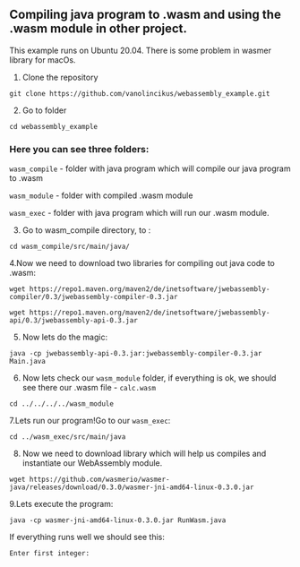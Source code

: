 ## Compiling java program to .wasm and using the .wasm module in other project.

This example runs on Ubuntu 20.04. 
There is some problem in wasmer library for macOs.

1. Clone the repository
```  
git clone https://github.com/vanolincikus/webassembly_example.git
```
2. Go to folder 
```
cd webassembly_example
```
### Here you can see three folders: 

`wasm_compile` - folder with java program which will compile our java program to .wasm 

`wasm_module` - folder with compiled .wasm module

`wasm_exec` - folder with java program which will run our .wasm module.

3. Go to wasm_compile directory, to :
```
cd wasm_compile/src/main/java/
```
4.Now we need to download two libraries for compiling out java code to .wasm:
``` 
wget https://repo1.maven.org/maven2/de/inetsoftware/jwebassembly-compiler/0.3/jwebassembly-compiler-0.3.jar
```
```
wget https://repo1.maven.org/maven2/de/inetsoftware/jwebassembly-api/0.3/jwebassembly-api-0.3.jar
```
5. Now lets do the magic:
``` 
java -cp jwebassembly-api-0.3.jar:jwebassembly-compiler-0.3.jar Main.java
```
6. Now lets check our `wasm_module` folder, if everything is ok, we should see there our .wasm file - `calc.wasm`
```
cd ../../../../wasm_module
```
7.Lets run our program!Go to our `wasm_exec`:
```
cd ../wasm_exec/src/main/java
```
8. Now we need to download library which will help us compiles and instantiate our WebAssembly module.
```
wget https://github.com/wasmerio/wasmer-java/releases/download/0.3.0/wasmer-jni-amd64-linux-0.3.0.jar
```
9.Lets execute the program:
``` 
java -cp wasmer-jni-amd64-linux-0.3.0.jar RunWasm.java
```
If everything runs well we should see this:
```
Enter first integer: 
```



